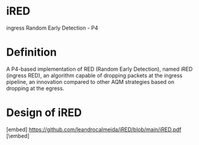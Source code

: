 # iRED
ingress Random Early Detection - P4

# Definition
A P4-based implementation of RED (Random Early Detection), named iRED (ingress RED), an algorithm capable of dropping packets at the ingress pipeline, an innovation compared to other AQM strategies based on dropping at the egress.

# Design of iRED
[embed] https://github.com/leandrocalmeida/iRED/blob/main/iRED.pdf [\embed]
